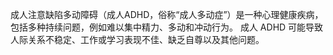 成人注意缺陷多动障碍（成人ADHD，俗称“成人多动症”）是一种心理健康疾病，包括多种持续问题，例如难以集中精力、多动和冲动行为。 成人 ADHD 可能导致人际关系不稳定、工作或学习表现不佳、缺乏自尊以及其他问题。